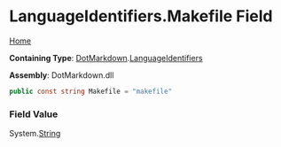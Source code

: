 <a name="_top"></a>

# LanguageIdentifiers\.Makefile Field

[Home](../../../README.md#_top)

**Containing Type**: [DotMarkdown](../../README.md#_top)\.[LanguageIdentifiers](../README.md#_top)

**Assembly**: DotMarkdown\.dll

```csharp
public const string Makefile = "makefile"
```

### Field Value

System\.[String](https://docs.microsoft.com/en-us/dotnet/api/system.string)